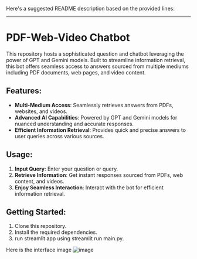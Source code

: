 Here's a suggested README description based on the provided lines:

---

# PDF-Web-Video Chatbot

This repository hosts a sophisticated question and chatbot leveraging the power of GPT and Gemini models. Built to streamline information retrieval, this bot offers seamless access to answers sourced from multiple mediums including PDF documents, web pages, and video content.

## Features:
- **Multi-Medium Access**: Seamlessly retrieves answers from PDFs, websites, and videos.
- **Advanced AI Capabilities**: Powered by GPT and Gemini models for nuanced understanding and accurate responses.
- **Efficient Information Retrieval**: Provides quick and precise answers to user queries across various sources.

## Usage:
1. **Input Query**: Enter your question or query.
2. **Retrieve Information**: Get instant responses sourced from PDFs, web content, and videos.
3. **Enjoy Seamless Interaction**: Interact with the bot for efficient information retrieval.

## Getting Started:
1. Clone this repository.
2. Install the required dependencies.
3. run streamlit app using streamlit run main.py.

Here is the interface image
![image](https://github.com/chitranshsaxena12/QueAns_Chatbot_with_pdf_web_video/assets/99011555/16c3026b-2682-464d-9c81-507be416bc7e)
